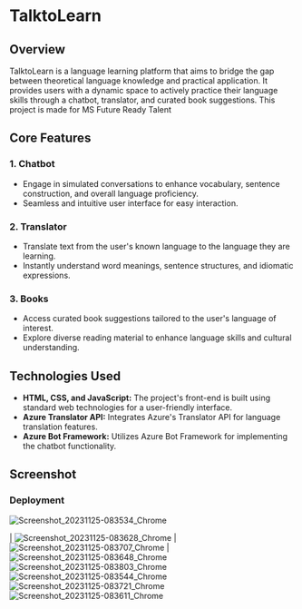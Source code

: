 # TalktoLearn

## Overview

TalktoLearn is a language learning platform that aims to bridge the gap between theoretical language knowledge and practical application. It provides users with a dynamic space to actively practice their language skills through a chatbot, translator, and curated book suggestions.
This project is made for MS Future Ready Talent

## Core Features

### 1. Chatbot

- Engage in simulated conversations to enhance vocabulary, sentence construction, and overall language proficiency.
- Seamless and intuitive user interface for easy interaction.

### 2. Translator

- Translate text from the user's known language to the language they are learning.
- Instantly understand word meanings, sentence structures, and idiomatic expressions.

### 3. Books

- Access curated book suggestions tailored to the user's language of interest.
- Explore diverse reading material to enhance language skills and cultural understanding.

## Technologies Used

- **HTML, CSS, and JavaScript:** The project's front-end is built using standard web technologies for a user-friendly interface.
- **Azure Translator API:** Integrates Azure's Translator API for language translation features.
- **Azure Bot Framework:** Utilizes Azure Bot Framework for implementing the chatbot functionality.
## Screenshot
### Deployment
![Screenshot_20231125-083534_Chrome](https://github.com/AkashDas253/TalktoLearn/assets/150669625/a536f163-9c5e-43e5-9e88-5ece293d7b1f)


| ![Screenshot_20231125-083628_Chrome](https://github.com/AkashDas253/TalktoLearn/assets/150669625/c17c9dda-8ae9-44b9-b096-dd96bf5d4462) | ![Screenshot_20231125-083707_Chrome](https://github.com/AkashDas253/TalktoLearn/assets/150669625/08e962de-41b3-4228-9f56-af2e7bfd53dc) |
![Screenshot_20231125-083648_Chrome](https://github.com/AkashDas253/TalktoLearn/assets/150669625/25fb1bdc-b570-411c-9621-273303262630)
![Screenshot_20231125-083803_Chrome](https://github.com/AkashDas253/TalktoLearn/assets/150669625/b04f6bfa-5383-47c9-9abc-e7b32f479b40)
![Screenshot_20231125-083544_Chrome](https://github.com/AkashDas253/TalktoLearn/assets/150669625/021a35a7-1811-4925-b285-3e99da934326)
![Screenshot_20231125-083721_Chrome](https://github.com/AkashDas253/TalktoLearn/assets/150669625/aceef5bf-143f-4e37-86b2-45dd8b4dd830)
![Screenshot_20231125-083611_Chrome](https://github.com/AkashDas253/TalktoLearn/assets/150669625/fd22780b-31ae-46d8-9050-34f828193e5e)


